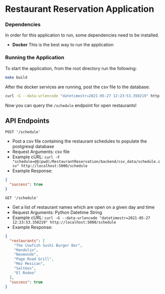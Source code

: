 # Restaurant Reservation Application

### Dependencies
In order for this application to run, some dependencies need to be installed.  
  * **Docker** This is the best way to run the application


### Running the Application
To start the application, from the root directory run the following:

```bash
make build
```

After the docker services are running, post the csv file to the database:

```bash
curl -G --data-urlencode "datetimestr=2021-05-27 12:23:53.350219" http://localhost:5000/schedule
```

Now you can query the `/schedule` endpoint for open restaurants!

## API Endpoints

`POST '/schedule'`
- Post a csv file containing the restaurant schedules to populate the postgresql database
- Request Arguments: csv file
- Example cURL: `curl -F "schedule=@$(pwd)/RestaurantReservation/backend/csv_data/schedule.csv" http://localhost:5000/schedule`
- Example Response:
```json
{
  "success": true
}
```

`GET '/schedule'`
- Get a list of restaurant names which are open on a given day and time
- Request Arguments: Python Datetime String
- Example cURL: `curl -G --data-urlencode "datetimestr=2021-05-27 12:23:53.350219" http://localhost:5000/schedule`
- Example Response:
```json
{
  "restaurants": [
    "The Cowfish Sushi Burger Bar",  
    "Mandolin", 
    "Neomonde", 
    "Page Road Grill", 
    "Mez Mexican", 
    "Saltbox", 
    "El Rodeo"
  ], 
  "success": true
}
```
